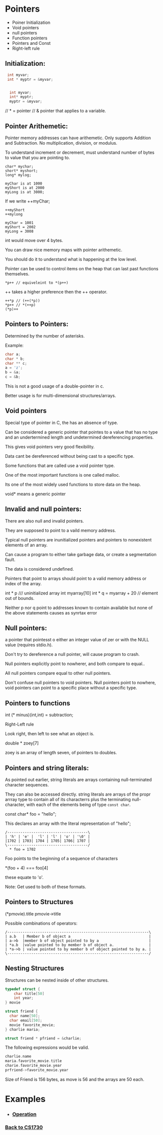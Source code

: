 # Pointers
 - Poiner Initialization
 - Void pointers
 - null pointers
 - Function pointers
 - Pointers and Const
 - Right-left rule

## Initialization:
```c
 int myvar;
 int * myptr = &myvar;


  int myvar;
  int* myptr;
  myptr = &myvar;
```
// * = pointer
// & pointer that applies to a variable.



## Pointer Arithemetic:

 Pointer memory addresses can have arithemetic.
 Only supports Addition and Subtraction.
 No multiplication, division, or modulus.

 To understand increment or decrement, must understand number of bytes to value that you are pointing to.

```
char* mychar;
short* myshort;
long* mylog;
```

```
myChar is at 1000
myShort is at 2000
myLong is at 3000;
```

If we write ++myChar;
```
++myShort
++mylong
```
```
myChar = 1001
myShort = 2002
myLong = 3008
```
int would move over 4 bytes.

You can draw nice memory maps with pointer arithemetic.

You should do it to understand what is happening at the low level.


Pointer can be used to control items on the heap that can last past functions themselves.

```
*p++ // equiveleint to *(p++)
```
++ takes a higher preference then the ++ operator.

```
++*p // (++(*p))
*p++ // *(++p)
(*p)++
```

## Pointers to Pointers:

Determined by the number of asterisks.

Example:
```c
char a;
char * b;
char ** c;
a = 'z';
b = &a;
c = &b;
```
This is not a good usage of a double-pointer in c.

Better usage is for multi-dimensional structures/arrays.


## Void pointers

Special type of pointer in C, the has an absence of type.

Can be considered a generic pointer that pointes to a value
 that has no type and an undertermined length and undetermined dereferencing properties.

This gives void pointers very good flexibility.

Data cant be dereferenced without being cast to a specific type.

Some functions that are called use a void pointer type.

One of the most important functions is one called malloc.

Its one of the most widely used functions to store data on the heap.


void* means a generic pointer


## Invalid and null pointers:

  There are also null and invalid pointers.

  They are supposed to point to a vaild memory address.

  Typical null pointers are inunitialized pointers and pointers to nonexistent elements of an array.

  Can cause a program to either take garbage data, or create a segmentation fault.

  The data is considered undefined.

Pointers that point to arrays should point to a valid memory address or index of the array.


int * p /// uninitialized array
int myarray[10]
int * q = myarray + 20 // element out of bounds.

Neither p nor q point to addresses known to contain available
 but none of the above statements causes as synrtax error



## Null pointers:

a pointer that pointesst o either an integer value of zer or with the NULL value
(requires stdio.h).


Don't try to dereference a null pointer, will cause program to crash.

Null pointers explicitly point to nowherer, and both compare to equal..

All null pointers compare equal to other null pointers.


Don't confuse null pointers to void pointers. Null pointers point to nowhere,
void pointers can point to a specific place without a specific type.


## Pointers to functions

int (* minus)(int,int) = subtraction;

Right-Left rule

Look right, then left to see what an object is.

double * zoey[7]

zoey is an array of length seven, of pointers to doubles.


## Pointers and string literals:

As pointed out earlier, string literals are arrays containing null-terminated character sequences.

They can also be accessed directly. string literals are arrays of the propr arrray type to contain all of its characterrs plus the terminating null-character, with each
of the elements being of type `const char`.

const char* foo = "hello";

This declares an array with the literal representation of "hello";
```
/-------------------------------------\
| 'h' | 'e' |  'l' | 'l' | 'o' | '\0' |
|1702 | 1703| 1704 | 1705| 1706| 1707 |
\-------------------------------------/
  * foo = 1702
```

Foo points to the beginning of a sequence of characters

*(foo + 4) === foo[4]

these equate to 'o'.

Note: Get used to both of these formats.


## Pointers to Structures

(*pmovie).title
pmovie->title

Possible combinations of operators:
```
/-----------------------------------------------------------------\
| a.b   | Member b of object a                                    |
| a->b  |member b of object pointed to by a                       |
| *a.b  |value pointed to by member b of object a.                |
| *a->b | value pointed to by member b of object pointed to by a. |
\-----------------------------------------------------------------/
```

## Nesting Structures

Structures can be nested inside of other structures.

```c
typedef struct {
	char title[50]
	int year;
} movie

struct friend {
  char name[50];
  char email[50];
  movie favorite_movie;
} charlie maria;

struct friend * pfriend = &charlie;
```
The following expressions would be valid.
```c
charlie.name
maria.favorite_movie.title
charie.favorite_movie.year
prfriend->favorite_movie.year
```

Size of Friend is 156 bytes, as move is 56 and the arrays are 50 each.

# Examples

 - ### [Operation](%WEBPATH%/classes/cs1730/pointers/operation)

### [Back to CS1730](%WEBPATH%/classes/cs1730/)